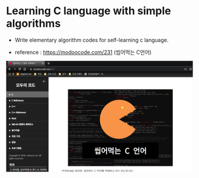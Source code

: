# Learning C language with simple algorithms

- Write elementary algorithm codes for self-learning c language.

- reference : https://modoocode.com/231 (씹어먹는 C언어)

![img](./img.png)